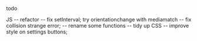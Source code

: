 todo

JS
-- refactor
  -- fix setInterval; try orientationchange with mediamatch
  -- fix collision strange error;
  -- rename some functions
  -- tidy up
CSS
-- improve style on settings buttons;

